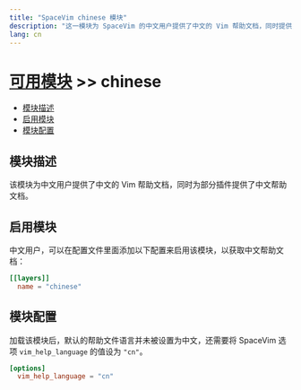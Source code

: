 ```yaml
---
title: "SpaceVim chinese 模块"
description: "这一模块为 SpaceVim 的中文用户提供了中文的 Vim 帮助文档，同时提供部分插件的中文帮助文档。"
lang: cn
---
```


# [可用模块](../) >> chinese

<!-- vim-markdown-toc GFM -->

- [模块描述](#模块描述)
- [启用模块](#启用模块)
- [模块配置](#模块配置)

<!-- vim-markdown-toc -->

## 模块描述

该模块为中文用户提供了中文的 Vim 帮助文档，同时为部分插件提供了中文帮助文档。

## 启用模块

中文用户，可以在配置文件里面添加以下配置来启用该模块，以获取中文帮助文档：

```toml
[[layers]]
  name = "chinese"
```

## 模块配置

加载该模块后，默认的帮助文件语言并未被设置为中文，还需要将 SpaceVim 选项
`vim_help_language` 的值设为 `"cn"`。

```toml
[options]
  vim_help_language = "cn"
```
